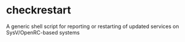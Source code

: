 # checkrestart
A generic shell script for reporting or restarting of updated services on SysV/OpenRC-based systems
